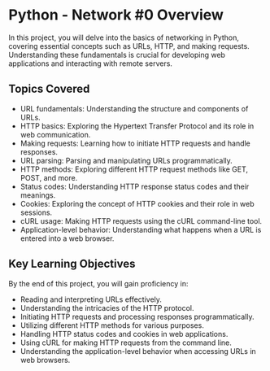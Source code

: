 # Python - Network #0 Overview

In this project, you will delve into the basics of networking in Python, covering essential concepts such as URLs, HTTP, and making requests. Understanding these fundamentals is crucial for developing web applications and interacting with remote servers.

## Topics Covered

- URL fundamentals: Understanding the structure and components of URLs.
- HTTP basics: Exploring the Hypertext Transfer Protocol and its role in web communication.
- Making requests: Learning how to initiate HTTP requests and handle responses.
- URL parsing: Parsing and manipulating URLs programmatically.
- HTTP methods: Exploring different HTTP request methods like GET, POST, and more.
- Status codes: Understanding HTTP response status codes and their meanings.
- Cookies: Exploring the concept of HTTP cookies and their role in web sessions.
- cURL usage: Making HTTP requests using the cURL command-line tool.
- Application-level behavior: Understanding what happens when a URL is entered into a web browser.

## Key Learning Objectives

By the end of this project, you will gain proficiency in:

- Reading and interpreting URLs effectively.
- Understanding the intricacies of the HTTP protocol.
- Initiating HTTP requests and processing responses programmatically.
- Utilizing different HTTP methods for various purposes.
- Handling HTTP status codes and cookies in web applications.
- Using cURL for making HTTP requests from the command line.
- Understanding the application-level behavior when accessing URLs in web browsers.
